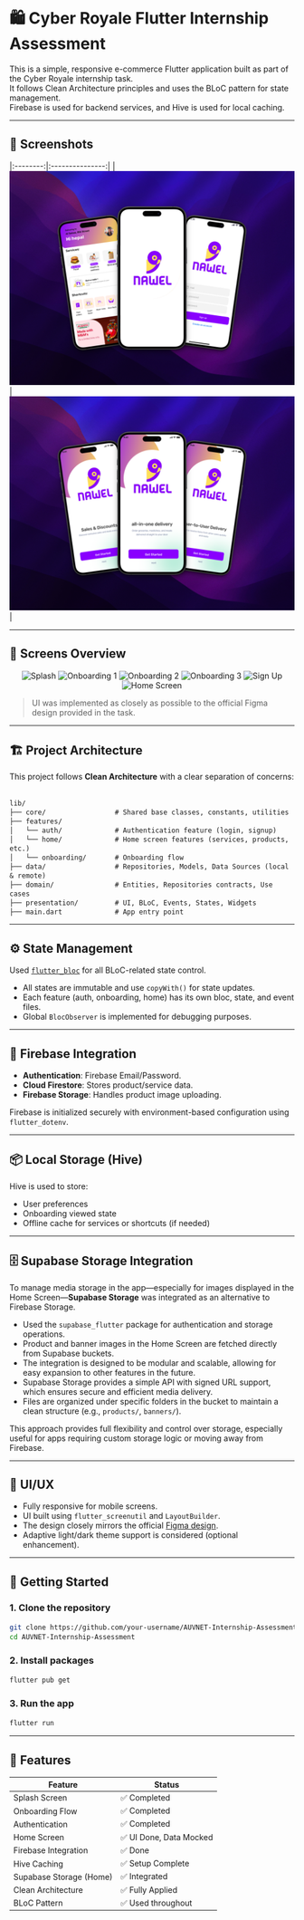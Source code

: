 
# 🛍️ Cyber Royale Flutter Internship Assessment  

This is a simple, responsive e-commerce Flutter application built as part of the Cyber Royale internship task.  
It follows Clean Architecture principles and uses the BLoC pattern for state management.  
Firebase is used for backend services, and Hive is used for local caching.  

---

## 📸 Screenshots  

|:--------:|:---------------:|
| ![](assets/images/537shots_so.png) | ![](assets/images/608shots_so.png) |

---

## 📱 Screens Overview

<p align="center">
  <img src="assets/images/splash screen.png" width="150" alt="Splash"/>
  <img src="assets/images/Onboarding screen 1.png" width="150" alt="Onboarding 1"/>
  <img src="assets/images/Onboarding screen 2.png" width="150" alt="Onboarding 2"/>
  <img src="assets/images/Onboarding screen 3.png" width="150" alt="Onboarding 3"/>
  <img src="assets/images/Sign up.png" width="150" alt="Sign Up"/>
  <img src="assets/images/Home Screen.png" width="150" alt="Home Screen"/>
</p>

> UI was implemented as closely as possible to the official Figma design provided in the task.

---

## 🏗️ Project Architecture

This project follows **Clean Architecture** with a clear separation of concerns:

```

lib/
├── core/                 # Shared base classes, constants, utilities
├── features/
│   └── auth/             # Authentication feature (login, signup)
│   └── home/             # Home screen features (services, products, etc.)
│   └── onboarding/       # Onboarding flow
├── data/                 # Repositories, Models, Data Sources (local & remote)
├── domain/               # Entities, Repositories contracts, Use cases
├── presentation/         # UI, BLoC, Events, States, Widgets
├── main.dart             # App entry point

````

---

## ⚙️ State Management

Used [`flutter_bloc`](https://pub.dev/packages/flutter_bloc) for all BLoC-related state control.

- All states are immutable and use `copyWith()` for state updates.  
- Each feature (auth, onboarding, home) has its own bloc, state, and event files.  
- Global `BlocObserver` is implemented for debugging purposes.  

---

## 🔐 Firebase Integration

- **Authentication**: Firebase Email/Password.  
- **Cloud Firestore**: Stores product/service data.  
- **Firebase Storage**: Handles product image uploading.  

Firebase is initialized securely with environment-based configuration using `flutter_dotenv`.  

---

## 📦 Local Storage (Hive)

Hive is used to store:
- User preferences  
- Onboarding viewed state  
- Offline cache for services or shortcuts (if needed)  

---

## 🗄️ Supabase Storage Integration

To manage media storage in the app—especially for images displayed in the Home Screen—**Supabase Storage** was integrated as an alternative to Firebase Storage.

- Used the `supabase_flutter` package for authentication and storage operations.  
- Product and banner images in the Home Screen are fetched directly from Supabase buckets.  
- The integration is designed to be modular and scalable, allowing for easy expansion to other features in the future.  
- Supabase Storage provides a simple API with signed URL support, which ensures secure and efficient media delivery.  
- Files are organized under specific folders in the bucket to maintain a clean structure (e.g., `products/`, `banners/`).  

This approach provides full flexibility and control over storage, especially useful for apps requiring custom storage logic or moving away from Firebase.  

---

## 🎨 UI/UX

- Fully responsive for mobile screens.  
- UI built using `flutter_screenutil` and `LayoutBuilder`.  
- The design closely mirrors the official [Figma design](https://www.figma.com/community/file/1516187112598079359/flutter-internship-task).  
- Adaptive light/dark theme support is considered (optional enhancement).  

---

## 🚀 Getting Started

### 1. Clone the repository
```bash
git clone https://github.com/your-username/AUVNET-Internship-Assessment.git
cd AUVNET-Internship-Assessment
````

### 2. Install packages

```bash
flutter pub get
```

### 3. Run the app

```bash
flutter run
```

---

## 📁 Features

| Feature                 | Status                 |
| ----------------------- | ---------------------- |
| Splash Screen           | ✅ Completed            |
| Onboarding Flow         | ✅ Completed            |
| Authentication          | ✅ Completed            |
| Home Screen             | ✅ UI Done, Data Mocked |
| Firebase Integration    | ✅ Done                 |
| Hive Caching            | ✅ Setup Complete       |
| Supabase Storage (Home) | ✅ Integrated           |
| Clean Architecture      | ✅ Fully Applied        |
| BLoC Pattern            | ✅ Used throughout      |

